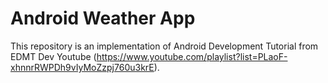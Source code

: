 # Android Weather App

This repository is an implementation of Android Development Tutorial from EDMT Dev Youtube (https://www.youtube.com/playlist?list=PLaoF-xhnnrRWPDh9vIyMoZzpj760u3krE).
